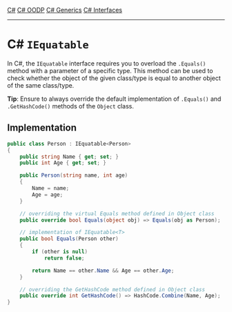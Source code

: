 [C#](csharp)
[C# OODP](csharp_oodp)
[C# Generics](csharp_generics)
[C# Interfaces](csharp_interfaces)

---
# C# `IEquatable`
In C#, the `IEquatable` interface requires you to overload the `.Equals()` method with a parameter of a specific type. This method can be used to check whether the object of the given class/type is equal to another object of the same class/type.

**Tip**: Ensure to always override the default implementation of `.Equals()` and `.GetHashCode()` methods of the `Object` class.
## Implementation
```csharp
public class Person : IEquatable<Person>
{
	public string Name { get; set; }
	public int Age { get; set; }

	public Person(string name, int age)
	{
		Name = name;
		Age = age;
	}

	// overriding the virtual Equals method defined in Object class
	public override bool Equals(object obj) => Equals(obj as Person);

	// implementation of IEquatable<T>
	public bool Equals(Person other)
	{
		if (other is null)
			return false;

		return Name == other.Name && Age == other.Age;
	}

	// overriding the GetHashCode method defined in Object class
	public override int GetHashCode() => HashCode.Combine(Name, Age);
}
```